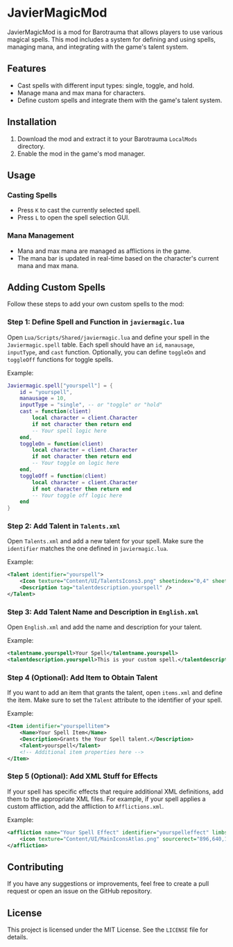# JavierMagicMod
JavierMagicMod is a mod for Barotrauma that allows players to use various magical spells. This mod includes a system for defining and using spells, managing mana, and integrating with the game's talent system.

## Features

- Cast spells with different input types: single, toggle, and hold.
- Manage mana and max mana for characters.
- Define custom spells and integrate them with the game's talent system.

## Installation

1. Download the mod and extract it to your Barotrauma `LocalMods` directory.
2. Enable the mod in the game's mod manager.

## Usage

### Casting Spells

- Press `K` to cast the currently selected spell.
- Press `L` to open the spell selection GUI.

### Mana Management

- Mana and max mana are managed as afflictions in the game.
- The mana bar is updated in real-time based on the character's current mana and max mana.

## Adding Custom Spells

Follow these steps to add your own custom spells to the mod:

### Step 1: Define Spell and Function in `javiermagic.lua`

Open `Lua/Scripts/Shared/javiermagic.lua` and define your spell in the `Javiermagic.spell` table. Each spell should have an `id`, `manausage`, `inputType`, and `cast` function. Optionally, you can define `toggleOn` and `toggleOff` functions for toggle spells.

Example:
```lua
Javiermagic.spell["yourspell"] = {
    id = "yourspell",
    manausage = 10,
    inputType = "single", -- or "toggle" or "hold"
    cast = function(client)
        local character = client.Character
        if not character then return end
        -- Your spell logic here
    end,
    toggleOn = function(client)
        local character = client.Character
        if not character then return end
        -- Your toggle on logic here
    end,
    toggleOff = function(client)
        local character = client.Character
        if not character then return end
        -- Your toggle off logic here
    end
}
```

### Step 2: Add Talent in `Talents.xml`

Open `Talents.xml` and add a new talent for your spell. Make sure the `identifier` matches the one defined in `javiermagic.lua`.

Example:
```xml
<Talent identifier="yourspell">
    <Icon texture="Content/UI/TalentsIcons3.png" sheetindex="0,4" sheetelementsize="128,128" />
    <Description tag="talentdescription.yourspell" />
</Talent>
```

### Step 3: Add Talent Name and Description in `English.xml`

Open `English.xml` and add the name and description for your talent.

Example:
```xml
<talentname.yourspell>Your Spell</talentname.yourspell>
<talentdescription.yourspell>This is your custom spell.</talentdescription.yourspell>
```

### Step 4 (Optional): Add Item to Obtain Talent

If you want to add an item that grants the talent, open `items.xml` and define the item. Make sure to set the `Talent` attribute to the identifier of your spell.

Example:
```xml
<Item identifier="yourspellitem">
    <Name>Your Spell Item</Name>
    <Description>Grants the Your Spell talent.</Description>
    <Talent>yourspell</Talent>
    <!-- Additional item properties here -->
</Item>
```

### Step 5 (Optional): Add XML Stuff for Effects

If your spell has specific effects that require additional XML definitions, add them to the appropriate XML files. For example, if your spell applies a custom affliction, add the affliction to `Afflictions.xml`.

Example:
```xml
<affliction name="Your Spell Effect" identifier="yourspelleffect" limbspecific="false" indicatorlimb="Torso" maxstrength="1000">
    <icon texture="Content/UI/MainIconsAtlas.png" sourcerect="896,640,128,128" color="127,0,255,255" origin="0,0"/>
</affliction>
```

## Contributing

If you have any suggestions or improvements, feel free to create a pull request or open an issue on the GitHub repository.

## License

This project is licensed under the MIT License. See the `LICENSE` file for details.